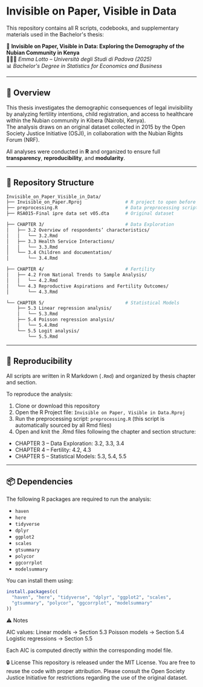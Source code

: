 
# Invisible on Paper, Visible in Data

This repository contains all R scripts, codebooks, and supplementary materials used in the Bachelor's thesis:

📘 **Invisible on Paper, Visible in Data: Exploring the Demography of the Nubian Community in Kenya**  
👩🏻‍🎓 *Emma Lotto – Università degli Studi di Padova (2025)*  
📊 *Bachelor's Degree in Statistics for Economics and Business*

---

## 🧭 Overview

This thesis investigates the demographic consequences of legal invisibility by analyzing fertility intentions, child registration, and access to healthcare within the Nubian community in Kibera (Nairobi, Kenya).  
The analysis draws on an original dataset collected in 2015 by the Open Society Justice Initiative (OSJI), in collaboration with the Nubian Rights Forum (NRF).

All analyses were conducted in **R** and organized to ensure full **transparency**, **reproducibility**, and **modularity**.

---

## 📁 Repository Structure

```bash
Invisible_on_Paper_Visible_in_Data/
├── Invisible_on_Paper.Rproj                # R project to open before starting
├── preprocessing.R                         # Data preprocessing script (sourced in all Rmd files)
├── RSA015-Final ipre data set v05.dta      # Original dataset

├── CHAPTER 3/                              # Data Exploration
│   ├── 3.2 Overview of respondents’ characteristics/
│   │   └── 3.2.Rmd
│   ├── 3.3 Health Service Interactions/
│   │   └── 3.3.Rmd
│   └── 3.4 Children and documentation/
│       └── 3.4.Rmd

├── CHAPTER 4/                              # Fertility
│   ├── 4.2 From National Trends to Sample Analysis/
│   │   └── 4.2.Rmd
│   └── 4.3 Reproductive Aspirations and Fertility Outcomes/
│       └── 4.3.Rmd

└── CHAPTER 5/                              # Statistical Models
    ├── 5.3 Linear regression analysis/
    │   └── 5.3.Rmd       
    ├── 5.4 Poisson regression analysis/
    │   └── 5.4.Rmd       
    └── 5.5 Logit analysis/
        └── 5.5.Rmd       

```

---

## 🔁 Reproducibility

All scripts are written in R Markdown (`.Rmd`) and organized by thesis chapter and section.

To reproduce the analysis:

1. Clone or download this repository
2. Open the R Project file: `Invisible on Paper, Visible in Data.Rproj`
3. Run the preprocessing script: `preprocessing.R` (this script is automatically sourced by all Rmd files)
4. Open and knit the .Rmd files following the chapter and section structure:
- CHAPTER 3 – Data Exploration: 3.2, 3.3, 3.4
- CHAPTER 4 – Fertility: 4.2, 4.3
- CHAPTER 5 – Statistical Models: 5.3, 5.4, 5.5


---

## 📦 Dependencies

The following R packages are required to run the analysis:

- `haven`  
- `here`  
- `tidyverse`  
- `dplyr`  
- `ggplot2`  
- `scales`  
- `gtsummary`  
- `polycor`  
- `ggcorrplot`  
- `modelsummary`  

You can install them using:

```r
install.packages(c(
  "haven", "here", "tidyverse", "dplyr", "ggplot2", "scales",
  "gtsummary", "polycor", "ggcorrplot", "modelsummary"
))
```

⚠️ Notes

AIC values:
   Linear models → Section 5.3
   Poisson models → Section 5.4
   Logistic regressions → Section 5.5

Each AIC is computed directly within the corresponding model file.

🔒 License
This repository is released under the MIT License.
You are free to reuse the code with proper attribution.
Please consult the Open Society Justice Initiative for restrictions regarding the use of the original dataset.

